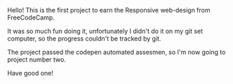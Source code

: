 Hello! This is the first project to earn the Responsive web-design from FreeCodeCamp.

It was so much fun doing it, unfortunately I didn't do it on my git set computer, so the progress couldn't be tracked by git.

The project passed the codepen automated assesmen, so I'm now going to project number two.

Have good one!
